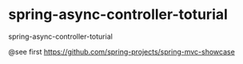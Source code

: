 spring-async-controller-toturial
================================

spring-async-controller-toturial

@see first https://github.com/spring-projects/spring-mvc-showcase
